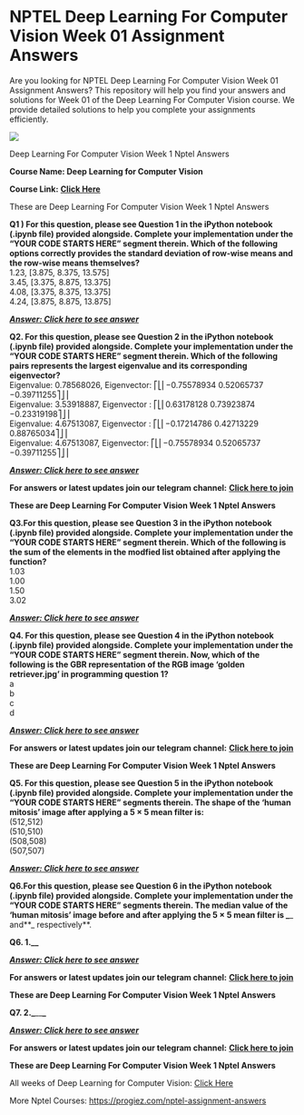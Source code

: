 # NPTEL Deep Learning For Computer Vision Week 01 Assignment Answers

Are you looking for NPTEL Deep Learning For Computer Vision Week 01 Assignment Answers? This repository will help you find your answers and solutions for Week 01 of the Deep Learning For Computer Vision course. We provide detailed solutions to help you complete your assignments efficiently.

![](https://miro.medium.com/v2/resize:fit:875/1*dKb3yUbm43-3eQnAk4rxiA.jpeg)

Deep Learning For Computer Vision Week 1 Nptel Answers

**Course Name: Deep Learning for Computer Vision**

**Course Link:** [**Click Here**](https://onlinecourses.nptel.ac.in/noc24_cs89/unit?unit=18\&assessment=258)

These are Deep Learning For Computer Vision Week 1 Nptel Answers

**Q1 ) For this question, please see Question 1 in the iPython notebook (.ipynb file) provided alongside. Complete your implementation under the “YOUR CODE STARTS HERE” segment therein. Which of the following options correctly provides the standard deviation of row-wise means and the row-wise means themselves?**\
1.23, \[3.875, 8.375, 13.575]\
3.45, \[3.375, 8.875, 13.375]\
4.08, \[3.375, 8.375, 13.375]\
4.24, \[3.875, 8.875, 13.875]

[**_**Answer: Click here to see answer**_**](https://progiez.com/deep-learning-for-computer-vision-week-1-nptel-answers)

**Q2. For this question, please see Question 2 in the iPython notebook (.ipynb file) provided alongside. Complete your implementation under the “YOUR CODE STARTS HERE” segment therein. Which of the following pairs represents the largest eigenvalue and its corresponding eigenvector?**\
Eigenvalue: 0.78568026, Eigenvector: ⎡⎣⎢−0.75578934 0.52065737 −0.39711255⎤⎦⎥\
Eigenvalue: 3.53918887, Eigenvector : ⎡⎣⎢0.63178128 0.73923874 −0.23319198⎤⎦⎥\
Eigenvalue: 4.67513087, Eigenvector : ⎡⎣⎢−0.17214786 0.42713229 0.88765034⎤⎦⎥\
Eigenvalue: 4.67513087, Eigenvector: ⎡⎣⎢−0.75578934 0.52065737 −0.39711255⎤⎦⎥

[**_**Answer: Click here to see answer**_**](https://progiez.com/deep-learning-for-computer-vision-week-1-nptel-answers)

**For answers or latest updates join our telegram channel:** [**Click here to join**](https://telegram.me/nptel_assignments)

**These are Deep Learning For Computer Vision Week 1 Nptel Answers**

**Q3.For this question, please see Question 3 in the iPython notebook (.ipynb file) provided alongside. Complete your implementation under the “YOUR CODE STARTS HERE” segment therein. Which of the following is the sum of the elements in the modfied list obtained after applying the function?**\
1.03\
1.00\
1.50\
3.02

[**_**Answer: Click here to see answer**_**](https://progiez.com/deep-learning-for-computer-vision-week-1-nptel-answers)

**Q4. For this question, please see Question 4 in the iPython notebook (.ipynb file) provided alongside. Complete your implementation under the “YOUR CODE STARTS HERE” segment therein. Now, which of the following is the GBR representation of the RGB image ‘golden retriever.jpg’ in programming question 1?**\
a\
b\
c\
d

[**_**Answer: Click here to see answer**_**](https://progiez.com/deep-learning-for-computer-vision-week-1-nptel-answers)

**For answers or latest updates join our telegram channel:** [**Click here to join**](https://telegram.me/nptel_assignments)

**These are Deep Learning For Computer Vision Week 1 Nptel Answers**

**Q5. For this question, please see Question 5 in the iPython notebook (.ipynb file) provided alongside. Complete your implementation under the “YOUR CODE STARTS HERE” segments therein. The shape of the ‘human mitosis’ image after applying a 5 × 5 mean filter is:**\
(512,512)\
(510,510)\
(508,508)\
(507,507)

[**_**Answer: Click here to see answer**_**](https://progiez.com/deep-learning-for-computer-vision-week-1-nptel-answers)

**Q6.For this question, please see Question 6 in the iPython notebook (.ipynb file) provided alongside. Complete your implementation under the “YOUR CODE STARTS HERE” segments therein. The median value of the ‘human mitosis’ image before and after applying the 5 × 5 mean filter is _**\_ and**_ respectively**.

**Q6. 1.\_\_**

[**_**Answer: Click here to see answer**_**](https://progiez.com/deep-learning-for-computer-vision-week-1-nptel-answers)

**For answers or latest updates join our telegram channel:** [**Click here to join**](https://telegram.me/nptel_assignments)

**These are Deep Learning For Computer Vision Week 1 Nptel Answers**

**Q7. 2._**\_\_**_**

[**_**Answer: Click here to see answer**_**](https://progiez.com/deep-learning-for-computer-vision-week-1-nptel-answers)

**For answers or latest updates join our telegram channel:** [**Click here to join**](https://telegram.me/nptel_assignments)

**These are Deep Learning For Computer Vision Week 1 Nptel Answers**

All weeks of Deep Learning for Computer Vision: [Click Here](https://progiez.com/nptel-assignment-answers/deep-learning-for-computer-vision)

More Nptel Courses: <https://progiez.com/nptel-assignment-answers>
